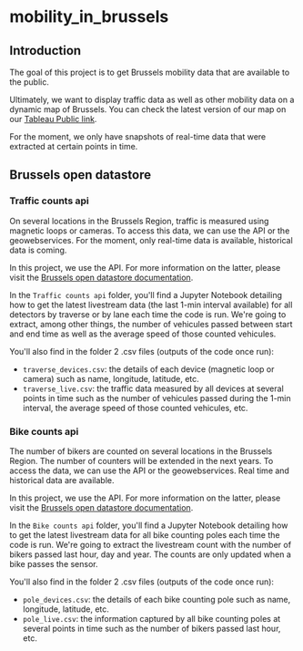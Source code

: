 # mobility_in_brussels

## Introduction
The goal of this project is to get Brussels mobility data that are available to the public.

Ultimately, we want to display traffic data as well as other mobility data on a dynamic map of Brussels. 
You can check the latest version of our map on our [Tableau Public link](https://public.tableau.com/profile/remy2092#!/vizhome/TrafficinBrussels/TrafficinBrussels).

For the moment, we only have snapshots of real-time data that were extracted at certain points in time.

## Brussels open datastore

### Traffic counts api

On several locations in the Brussels Region, traffic is measured using magnetic loops or cameras. To access this data, we can use the API or the geowebservices. For the moment, only real-time data is available, historical data is coming.

In this project, we use the API. For more information on the latter, please visit the [Brussels open datastore documentation](https://data-mobility.brussels/traffic/api/counts/).

In the `Traffic counts api` folder, you'll find a Jupyter Notebook detailing how to get the latest livestream data (the last 1-min interval available) for all detectors by traverse or by lane each time the code is run. We're going to extract, among other things, the number of vehicules passed between start and end time as well as the average speed of those counted vehicules.

You'll also find in the folder 2 .csv files (outputs of the code once run):
- `traverse_devices.csv`: the details of each device (magnetic loop or camera) such as name, longitude, latitude, etc.
- `traverse_live.csv`: the traffic data measured by all devices at several points in time such as the number of vehicules passed during the 1-min interval, the average speed of those counted vehicules, etc.

### Bike counts api

The number of bikers are counted on several locations in the Brussels Region. The number of counters will be extended in the next years. To access the data, we can use the API or the geowebservices. Real time and historical data are available.

In this project, we use the API. For more information on the latter, please visit the [Brussels open datastore documentation](https://data-mobility.brussels/bike/api/counts/).

In the `Bike counts api` folder, you'll find a Jupyter Notebook detailing how to get the latest livestream data for all bike counting poles each time the code is run. We're going to extract the livestream count with the number of bikers passed last hour, day and year. The counts are only updated when a bike passes the sensor.

You'll also find in the folder 2 .csv files (outputs of the code once run):
- `pole_devices.csv`: the details of each bike counting pole such as name, longitude, latitude, etc.
- `pole_live.csv`: the information captured by all bike counting poles at several points in time such as the number of bikers passed last hour, etc.

